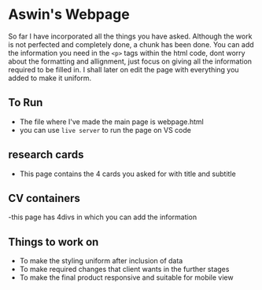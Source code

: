 # Aswin's Webpage
So far I have incorporated all the things you have asked. Although the work is not perfected and completely done, a chunk has been done.
You can add the information you need in the `<p>` tags within the html code, dont worry about the formatting and allignment, just focus on giving all the information required to be filled in.
I shall later on edit the page with everything you added to make it uniform.

## To Run
- The file where I've made the main page is webpage.html
- you can use `live server` to run the page on VS code


## research cards
- This page contains the 4 cards you asked for with title and subtitle

## CV containers
-this page has 4divs in which you can add the information 

## Things to work on
- To make the styling uniform after inclusion of data
- To make required changes that client wants in the further stages
- To make the final product responsive and suitable for mobile view
